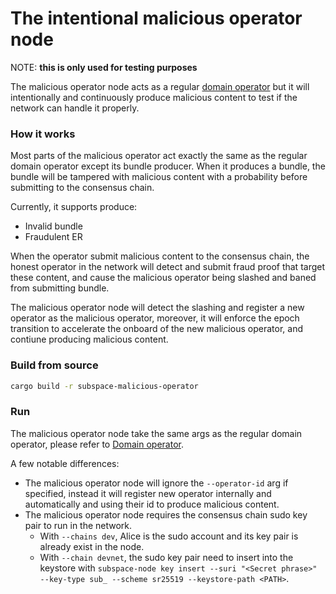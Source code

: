# The intentional malicious operator node

NOTE: ****this is only used for testing purposes****

The malicious operator node acts as a regular [domain operator](../../domains/README.md) but it will intentionally and continuously produce malicious content to test if the network can handle it properly.

### How it works

Most parts of the malicious operator act exactly the same as the regular domain operator except its bundle producer. When it produces a bundle, the bundle will be tampered with malicious content with a probability before submitting to the consensus chain.

Currently, it supports produce:
- Invalid bundle
- Fraudulent ER

When the operator submit malicious content to the consensus chain, the honest operator in the network will detect and submit fraud proof that target these content, and cause the malicious operator being slashed and baned from submitting bundle.

The malicious operator node will detect the slashing and register a new operator as the malicious operator, moreover, it will enforce the epoch transition to accelerate the onboard of the new malicious operator, and contiune producing malicious content.

### Build from source

```bash
cargo build -r subspace-malicious-operator
```

### Run

The malicious operator node take the same args as the regular domain operator, please refer to [Domain operator](../../domains/README.md).

A few notable differences:
- The malicious operator node will ignore the `--operator-id` arg if specified, instead it will register new operator internally and automatically and using their id to produce malicious content.
- The malicious operator node requires the consensus chain sudo key pair to run in the network.
    - With `--chains dev`, Alice is the sudo account and its key pair is already exist in the node.
    - With `--chain devnet`, the sudo key pair need to insert into the keystore with `subspace-node key insert --suri "<Secret phrase>" --key-type sub_ --scheme sr25519 --keystore-path <PATH>`.

